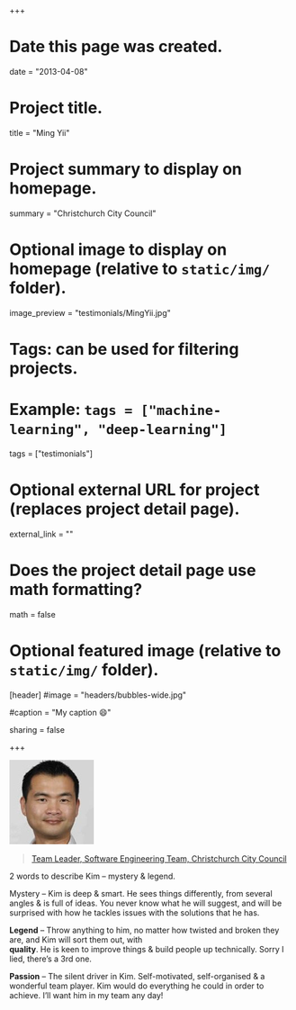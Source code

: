 +++
# Date this page was created.
date = "2013-04-08"

# Project title.
title = "Ming Yii"

# Project summary to display on homepage.
summary = "Christchurch City Council"

# Optional image to display on homepage (relative to `static/img/` folder).
image_preview = "testimonials/MingYii.jpg"

# Tags: can be used for filtering projects.
# Example: `tags = ["machine-learning", "deep-learning"]`
tags = ["testimonials"]

# Optional external URL for project (replaces project detail page).
external_link = ""

# Does the project detail page use math formatting?
math = false

# Optional featured image (relative to `static/img/` folder).
[header]
#image = "headers/bubbles-wide.jpg"

#caption = "My caption :smile:"

sharing = false

+++

<img class="testimonial-img-bordered" src="../../img/testimonials/MingYii.jpg">

> [Team Leader, Software Engineering Team, Christchurch City Council](../portfolio-ccc)

2 words to describe Kim – mystery &#38; legend.

Mystery – Kim is deep &#38; smart. He sees things differently, from several angles &#38; is full of ideas. You never know what he will suggest, and will be surprised with how he tackles issues with the solutions that he has.

**Legend** – Throw anything to him, no matter how twisted and broken they are, and Kim will sort them out, with<br>
**quality**. He is keen to improve things &#38; build people up technically. Sorry I lied, there’s a 3rd one.

**Passion** – The silent driver in Kim. Self-motivated, self-organised &#38; a wonderful team player. Kim would do everything he could in order to achieve. I’ll want him in my team any day!

